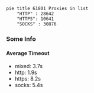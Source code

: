 
```mermaid
pie title 61801 Proxies in list
    "HTTP" : 28642
    "HTTPS": 10641
    "SOCKS" : 30876
```

### Some Info
#### Average Timeout

- mixed: 3.7s
- http: 1.9s
- https: 8.2s
- socks: 5.4s